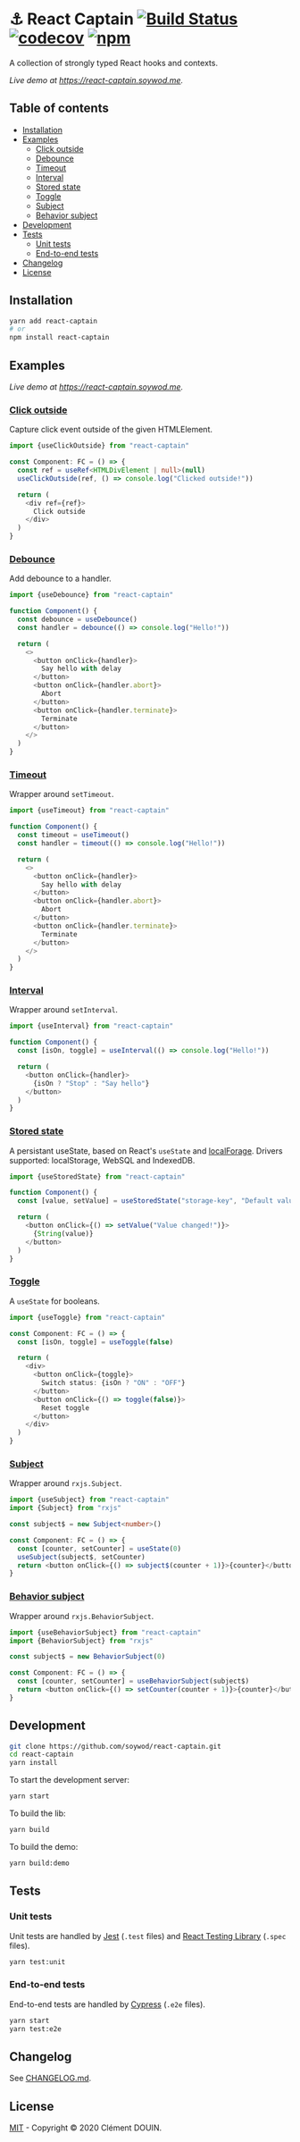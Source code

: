 # :anchor: React Captain [![Build Status](https://travis-ci.org/soywod/react-captain.svg?branch=master)](https://travis-ci.org/soywod/react-captain) [![codecov](https://codecov.io/gh/soywod/react-captain/branch/master/graph/badge.svg)](https://codecov.io/gh/soywod/react-captain) [![npm](https://img.shields.io/npm/v/react-captain?label=npm)](https://www.npmjs.com/package/react-captain)

A collection of strongly typed React hooks and contexts.

*Live demo at https://react-captain.soywod.me.*

## Table of contents

  - [Installation](#installation)
  - [Examples](#examples)
    - [Click outside](#click-outside)
    - [Debounce](#debounce)
    - [Timeout](#timeout)
    - [Interval](#interval)
    - [Stored state](#stored-state)
    - [Toggle](#toggle)
    - [Subject](#subject)
    - [Behavior subject](#behavior-subject)
  - [Development](#development)
  - [Tests](#tests)
    - [Unit tests](#unit-tests)
    - [End-to-end tests](#end-to-end-tests)
  - [Changelog](#changelog)
  - [License](#license)

## Installation

```bash
yarn add react-captain
# or
npm install react-captain
```

## Examples

*Live demo at https://react-captain.soywod.me.*

### [Click outside](https://github.com/soywod/react-captain/tree/master/src/click-outside)

Capture click event outside of the given HTMLElement.

```typescript
import {useClickOutside} from "react-captain"

const Component: FC = () => {
  const ref = useRef<HTMLDivElement | null>(null)
  useClickOutside(ref, () => console.log("Clicked outside!"))

  return (
    <div ref={ref}>
      Click outside
    </div>
  )
}
```

### [Debounce](https://github.com/soywod/react-captain/tree/master/src/debounce)

Add debounce to a handler.

```typescript
import {useDebounce} from "react-captain"

function Component() {
  const debounce = useDebounce()
  const handler = debounce(() => console.log("Hello!"))

  return (
    <>
      <button onClick={handler}>
        Say hello with delay
      </button>
      <button onClick={handler.abort}>
        Abort
      </button>
      <button onClick={handler.terminate}>
        Terminate
      </button>
    </>
  )
}
```

### [Timeout](https://github.com/soywod/react-captain/tree/master/src/timeout)

Wrapper around `setTimeout`.

```typescript
import {useTimeout} from "react-captain"

function Component() {
  const timeout = useTimeout()
  const handler = timeout(() => console.log("Hello!"))

  return (
    <>
      <button onClick={handler}>
        Say hello with delay
      </button>
      <button onClick={handler.abort}>
        Abort
      </button>
      <button onClick={handler.terminate}>
        Terminate
      </button>
    </>
  )
}
```

### [Interval](https://github.com/soywod/react-captain/tree/master/src/interval)

Wrapper around `setInterval`.

```typescript
import {useInterval} from "react-captain"

function Component() {
  const [isOn, toggle] = useInterval(() => console.log("Hello!"))

  return (
    <button onClick={handler}>
      {isOn ? "Stop" : "Say hello"}
    </button>
  )
}
```

### [Stored state](https://github.com/soywod/react-captain/tree/master/src/stored-state)

A persistant useState, based on React's `useState` and
[localForage](https://github.com/localForage/localForage). Drivers supported:
localStorage, WebSQL and IndexedDB.

```typescript
import {useStoredState} from "react-captain"

function Component() {
  const [value, setValue] = useStoredState("storage-key", "Default value")

  return (
    <button onClick={() => setValue("Value changed!")}>
      {String(value)}
    </button>
  )
}
```

### [Toggle](https://github.com/soywod/react-captain/tree/master/src/toggle)

A `useState` for booleans.

```typescript
import {useToggle} from "react-captain"

const Component: FC = () => {
  const [isOn, toggle] = useToggle(false)

  return (
    <div>
      <button onClick={toggle}>
        Switch status: {isOn ? "ON" : "OFF"}
      </button>
      <button onClick={() => toggle(false)}>
        Reset toggle
      </button>
    </div>
  )
}
```

### [Subject](https://github.com/soywod/react-captain/tree/master/src/subject)

Wrapper around `rxjs.Subject`.

```typescript
import {useSubject} from "react-captain"
import {Subject} from "rxjs"

const subject$ = new Subject<number>()

const Component: FC = () => {
  const [counter, setCounter] = useState(0)
  useSubject(subject$, setCounter)
  return <button onClick={() => subject$(counter + 1)}>{counter}</button>
}
```

### [Behavior subject](https://github.com/soywod/react-captain/tree/master/src/behavior-subject)

Wrapper around `rxjs.BehaviorSubject`.

```typescript
import {useBehaviorSubject} from "react-captain"
import {BehaviorSubject} from "rxjs"

const subject$ = new BehaviorSubject(0)

const Component: FC = () => {
  const [counter, setCounter] = useBehaviorSubject(subject$)
  return <button onClick={() => setCounter(counter + 1)}>{counter}</button>
}
```
## Development

```bash
git clone https://github.com/soywod/react-captain.git
cd react-captain
yarn install
```

To start the development server:

```bash
yarn start
```

To build the lib:

```bash
yarn build
```

To build the demo:

```bash
yarn build:demo
```

## Tests
### Unit tests

Unit tests are handled by [Jest](https://jestjs.io) (`.test` files) and [React
Testing Library](https://testing-library.com/docs/react-testing-library/intro)
(`.spec` files).

```bash
yarn test:unit
```

### End-to-end tests

End-to-end tests are handled by [Cypress](https://www.cypress.io) (`.e2e`
files).

```bash
yarn start
yarn test:e2e
```

## Changelog

See [CHANGELOG.md](https://github.com/soywod/react-captain/blob/master/CHANGELOG.md).

## License

[MIT](https://github.com/soywod/react-captain/blob/master/LICENSE) -
Copyright © 2020 Clément DOUIN.
